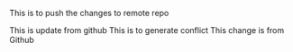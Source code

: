 This is to push the changes to remote repo

This is update from github
This is to generate conflict
This change is from Github
